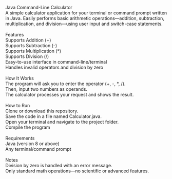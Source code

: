 Java Command-Line Calculator
<br>
A simple calculator application for your terminal or command prompt written in Java. Easily performs basic arithmetic operations—addition, subtraction, multiplication, and division—using user input and switch-case statements.
<br>
<br>
Features
<br>
Supports Addition (+)
<br>
Supports Subtraction (-)
<br>
Supports Multiplication (*)
<br>
Supports Division (/)
<br>
Easy-to-use interface in command-line/terminal
<br>
Handles invalid operators and division by zero
<br>
<br>
How It Works
<br>
The program will ask you to enter the operator (+, -, *, /).
<br>
Then, input two numbers as operands.
<br>
The calculator processes your request and shows the result.
<br>
<br>
How to Run
<br>
Clone or download this repository.
<br>
Save the code in a file named Calculator.java.
<br>
Open your terminal and navigate to the project folder.
<br>
Compile the program
<br>
<br>
Requirements
<br>
Java (version 8 or above)
<br>
Any terminal/command prompt
<br>
<br>
Notes
<br>
Division by zero is handled with an error message.
<br>
Only standard math operations—no scientific or advanced features.
<br>
